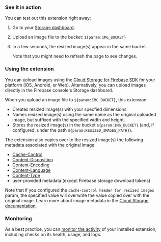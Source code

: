 ### See it in action

You can test out this extension right away:

1.  Go to your [Storage dashboard](https://console.firebase.google.com/project/${param:PROJECT_ID}/storage).

1.  Upload an image file to the bucket: `${param:IMG_BUCKET}`

1.  In a few seconds, the resized image(s) appear in the same bucket.

    Note that you might need to refresh the page to see changes.

### Using the extension

You can upload images using the [Cloud Storage for Firebase SDK](https://firebase.google.com/docs/storage/) for your platform (iOS, Android, or Web). Alternatively, you can upload images directly in the Firebase console's Storage dashboard.

When you upload an image file to `${param:IMG_BUCKET}`, this extension:

- Creates resized image(s) with your specfied dimensions.
- Names resized image(s) using the same name as the original uploaded image, but suffixed with the specified width and height.
- Stores the resized image(s) in the bucket `${param:IMG_BUCKET}` (and, if configured, under the path `${param:RESIZED_IMAGES_PATH}`).

The extension also copies over to the resized image(s) the following metadata associated with the original image:

- [Cache-Control](https://developer.mozilla.org/docs/Web/HTTP/Headers/Cache-Control)
- [Content-Disposition](https://developer.mozilla.org/docs/Web/HTTP/Headers/Content-Disposition)
- [Content-Encoding](https://developer.mozilla.org/docs/Web/HTTP/Headers/Content-Encoding)
- [Content-Language](https://developer.mozilla.org/docs/Web/HTTP/Headers/Content-Language)
- [Content-Type](https://developer.mozilla.org/docs/Web/HTTP/Headers/Content-Type)
- user-provided metadata (except Firebase storage download tokens)

Note that if you configured the `Cache-Control header for resized images` param, the specified value will overwrite the value copied over with the original image. Learn more about image metadata in the [Cloud Storage documentation](https://firebase.google.com/docs/storage/).

### Monitoring

As a best practice, you can [monitor the activity](https://firebase.google.com/docs/extensions/manage-installed-extensions#monitor) of your installed extension, including checks on its health, usage, and logs.
